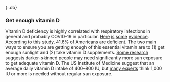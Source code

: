 {:.do}

### Get enough vitamin D

Vitamin D deficiency is highly correlated with respiratory infections in general and probably COVID-19 in particular.
[Here](https://www.ncbi.nlm.nih.gov/pmc/articles/PMC5692194/) [is](https://www.liebertpub.com/doi/abs/10.1089/ped.2017.0750?journalCode=ped) [some](https://www.who.int/elena/titles/vitamind_pneumonia_children/en/) [evidence](https://www.cochranelibrary.com/cdsr/doi/10.1002/14651858.CD011597.pub2/full).
According to [this](https://www.ncbi.nlm.nih.gov/pubmed/21310306) study, 41.6% of Americans are deficient.
The two main ways to ensure you are getting enough of this essential vitamin are to (1) get enough sunlight and (2) take vitamin D supplements.
[Some research](https://www.sciencedirect.com/science/article/pii/B9780124158535000133) suggests darker-skinned people may need significantly more sun exposure to get adequate vitamin D.
The US Institute of Medicine suggest that an average daily vitamin D intake of 400–800 IU, but [many experts](https://www.ncbi.nlm.nih.gov/pmc/articles/PMC2698592/) think 1,000 IU or more is needed without regular sun exposure.
